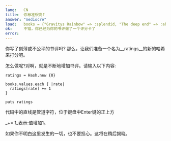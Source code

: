 ```yaml
---
lang:   CN
title:  你标准很高?
answer: "mediocre"
load:   books = {"Gravitys Rainbow" => :splendid, "The deep end" => :abysmal, "Living colors" => :mediocre, "Bumblebees" => :mediocre}
ok:     不错，你已经为你的书评做了一个评分卡了
error:  
---
```


你写了刻薄或不公平的书评吗?
那么，让我们准备一个名为__ratings__的新的哈希来打分吧。

怎么做呢?对啊，就是不断地增加书评。请输入以下内容:

    ratings = Hash.new {0}
    
    books.values.each { |rate|
      ratings[rate] += 1
    }
    
    puts ratings

代码中的直线是管道字符，位于键盘中Enter键的正上方

_+= 1_表示:值增加1。

如果你不明白这里发生的一切，也不要担心。这将在稍后揭晓。
